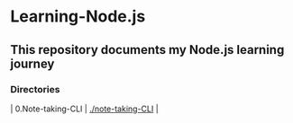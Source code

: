 # Learning-Node.js

## This repository documents my Node.js learning journey

### Directories
| 0.Note-taking-CLI | [./note-taking-CLI](./note-taking-CLI/) |

